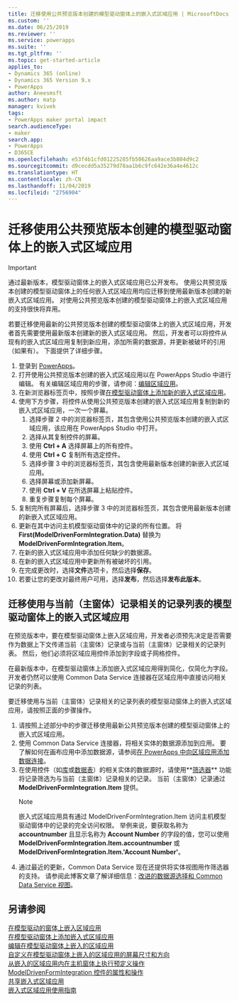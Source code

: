```yaml
---
title: 迁移使用公共预览版本创建的模型驱动窗体上的嵌入式区域应用 | MicrosoftDocs
ms.custom: ''
ms.date: 06/25/2019
ms.reviewer: ''
ms.service: powerapps
ms.suite: ''
ms.tgt_pltfrm: ''
ms.topic: get-started-article
applies_to:
- Dynamics 365 (online)
- Dynamics 365 Version 9.x
- PowerApps
author: Aneesmsft
ms.author: matp
manager: kvivek
tags:
- PowerApps maker portal impact
search.audienceType:
- maker
search.app:
- PowerApps
- D365CE
ms.openlocfilehash: e53f4b1cfd01225285fb50626aa9ace3b804d9c2
ms.sourcegitcommit: d9cecdd5a35279d78aa1b6c9fc642e36a4e4612c
ms.translationtype: HT
ms.contentlocale: zh-CN
ms.lasthandoff: 11/04/2019
ms.locfileid: "2756904"
---
```

# <a name="migrate-embedded-canvas-apps-on-model-driven-forms-created-using-the-public-preview-release"></a>迁移使用公共预览版本创建的模型驱动窗体上的嵌入式区域应用
> [!IMPORTANT]
> 通过最新版本，模型驱动窗体上的嵌入式区域应用已公开发布。 使用公共预览版本创建的模型驱动窗体上的任何嵌入式区域应用均应迁移到使用最新版本创建的新嵌入式区域应用。
> 对使用公共预览版本创建的模型驱动窗体上的嵌入式区域应用的支持很快将弃用。 

若要迁移使用最新的公共预览版本创建的模型驱动窗体上的嵌入式区域应用，开发者首先需要使用最新版本创建新的嵌入式区域应用。 然后，开发者可以将控件从现有的嵌入式区域应用复制到新应用，添加所需的数据源，并更新被破坏的引用（如果有）。 下面提供了详细步骤。

1. 登录到 [PowerApps](https://make.powerapps.com/?utm_source=padocs&utm_medium=linkinadoc&utm_campaign=referralsfromdoc)。
2. 打开使用公共预览版本创建的嵌入式区域应用以在 PowerApps Studio 中进行编辑。 有关编辑区域应用的步骤，请参阅：[编辑区域应用](../canvas-apps/edit-app.md)。
3. 在新浏览器标签页中，按照步骤[在模型驱动窗体上添加新的嵌入式区域应用](embedded-canvas-app-add-classic-designer.md)。
4. 使用下方步骤，将控件从使用公共预览版本创建的嵌入式区域应用复制到新的嵌入式区域应用，一次一个屏幕。
    1. 选择步骤 2 中的浏览器标签页，其包含使用公共预览版本创建的嵌入式区域应用，该应用在 PowerApps Studio 中打开。
    2. 选择从其复制控件的屏幕。
    3. 使用 **Ctrl + A** 选择屏幕上的所有控件。
    4. 使用 **Ctrl + C** 复制所有选定控件。
    5. 选择步骤 3 中的浏览器标签页，其包含使用最新版本创建的新嵌入式区域应用。
    6. 选择屏幕或添加新屏幕。
    7. 使用 **Ctrl + V** 在所选屏幕上粘贴控件。
    8. 重复步骤复制每个屏幕。
5. 复制完所有屏幕后，选择步骤 3 中的浏览器标签页，其包含使用最新版本创建的新嵌入式区域应用。
6. 更新在其中访问主机模型驱动窗体中的记录的所有位置。 将 **First(ModelDrivenFormIntegration.Data)** 替换为 **ModelDrivenFormIntegration.Item**。
7. 在新的嵌入式区域应用中添加任何缺少的数据源。
8. 在新的嵌入式区域应用中更新所有被破坏的引用。 
9. 在完成更改时，选择**文件**选项卡，然后选择**保存**。
10. 若要让您的更改对最终用户可用，选择**发布**，然后选择**发布此版本**。

## <a name="migrating-embedded-canvas-apps-on-model-driven-forms-that-use-a-list-of-records-related-to-the-current-main-form-record"></a>迁移使用与当前（主窗体）记录相关的记录列表的模型驱动窗体上的嵌入式区域应用

在预览版本中，要在模型驱动窗体上嵌入区域应用，开发者必须预先决定是否需要作为数据上下文传递当前（主窗体）记录或与当前（主窗体）记录相关的记录列表。 然后，他们必须将区域应用控件添加到字段或子网格控件。

在最新版本中，在模型驱动窗体上添加嵌入式区域应用得到简化，仅简化为字段。 开发者仍然可以使用 Common Data Service 连接器在区域应用中直接访问相关记录的列表。 

要迁移使用与当前（主窗体）记录相关的记录列表的模型驱动窗体上的嵌入式区域应用，请按照正面的步骤操作。

1. 请按照上述部分中的步骤迁移使用最新公共预览版本创建的模型驱动窗体上的嵌入式区域应用。
2. 使用 Common Data Service 连接器，将相关实体的数据源添加到应用。 要了解如何在画布应用中添加数据源，请参阅[在 PowerApps 中向区域应用添加数据连接](../canvas-apps/add-data-connection.md)。
3. 在使用控件（如[库](../canvas-apps/controls/control-gallery.md)或[数据表](../canvas-apps/controls/control-data-table.md)）的相关实体的数据源时，请使用**[筛选器](../canvas-apps/functions/function-filter-lookup.md)** 功能将记录筛选为与当前（主窗体）记录相关的记录。 当前（主窗体）记录通过 **ModelDrivenFormIntegration.Item** 提供。
    > [!NOTE]
    > 嵌入式区域应用具有通过 ModelDrivenFormIntegration.Item 访问主机模型驱动窗体中的记录的完全访问权限。 举例来说，要获取名称为 **accountnumber** 且显示名称为 **Account Number** 的字段的值，您可以使用 **ModelDrivenFormIntegration.Item.accountnumber** 或 **ModelDrivenFormIntegration.Item.'Account Number'**。
4. 通过最近的更新，Common Data Service 现在还提供将实体视图用作筛选器的支持。 请参阅此博客文章了解详细信息：[改进的数据源选择和 Common Data Service 视图](https://powerapps.microsoft.com/blog/improved-data-source-selection-and-common-data-service-views/)。 

## <a name="see-also"></a>另请参阅
[在模型驱动的窗体上嵌入区域应用](embed-canvas-app-in-form.md) <br />
[在模型驱动窗体上添加嵌入式区域应用](embedded-canvas-app-add-classic-designer.md) <br />
[编辑在模型驱动窗体上嵌入的区域应用](embedded-canvas-app-edit-classic-designer.md) <br />
[自定义在模型驱动窗体上嵌入的区域应用的屏幕尺寸和方向](embedded-canvas-app-customize-screen.md) <br />
[从嵌入的区域应用内在主机窗体上执行预定义操作](embedded-canvas-app-actions.md) <br />
[ModelDrivenFormIntegration 控件的属性和操作](embedded-canvas-app-properties-actions.md) <br />
[共享嵌入式区域应用](share-embedded-canvas-app.md) <br />
[嵌入式区域应用使用指南](embedded-canvas-app-guidelines.md) <br />
